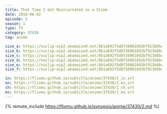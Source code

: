 ```yaml
---
title: That Time I Got Reincarnated as a Slime
date: 2010-06-02
episode: 2
season: 1
type: TV
category: 37430
tag: anime

size_a: https://vuclip-eip2.akamaized.net/8b1a692f5d8f38901692bf913b8be53d/vp63207_V20210323042603/hlsc_e2931_2.m3u8
size_b: https://vuclip-eip2.akamaized.net/8b1a692f5d8f38901692bf913b8be53d/vp63207_V20210323042603/hlsc_e2931_3.m3u8
size_c: https://vuclip-eip2.akamaized.net/8b1a692f5d8f38901692bf913b8be53d/vp63207_V20210323042603/hlsc_e2931_4.m3u8
size_d: https://vuclip-eip2.akamaized.net/8b1a692f5d8f38901692bf913b8be53d/vp63207_V20210323042603/hlsc_e2931_5.m3u8
size_e: https://vuclip-eip2.akamaized.net/8b1a692f5d8f38901692bf913b8be53d/vp63207_V20210323042603/hlsc_e2931_6.m3u8
size_f: https://vuclip-eip2.akamaized.net/8b1a692f5d8f38901692bf913b8be53d/vp63207_V20210323042603/hlsc_e2931_7.m3u8

in: https://flixmu.github.io/subtitle/anime/37430/2_in.srt
en: https://flixmu.github.io/subtitle/anime/37430/2_en.srt
ch: https://flixmu.github.io/subtitle/anime/37430/2_ch.srt
ms: https://flixmu.github.io/subtitle/anime/37430/2_ms.srt
---
```

{% remote_include https://flixmu.github.io/synopsis/anime/37430/2.md %}
